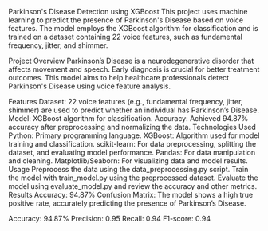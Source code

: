 Parkinson's Disease Detection using XGBoost
This project uses machine learning to predict the presence of Parkinson's Disease based on voice features. The model employs the XGBoost algorithm for classification and is trained on a dataset containing 22 voice features, such as fundamental frequency, jitter, and shimmer.

Project Overview
Parkinson’s Disease is a neurodegenerative disorder that affects movement and speech. Early diagnosis is crucial for better treatment outcomes. This model aims to help healthcare professionals detect Parkinson's Disease using voice feature analysis.

Features
Dataset: 22 voice features (e.g., fundamental frequency, jitter, shimmer) are used to predict whether an individual has Parkinson’s Disease.
Model: XGBoost algorithm for classification.
Accuracy: Achieved 94.87% accuracy after preprocessing and normalizing the data.
Technologies Used
Python: Primary programming language.
XGBoost: Algorithm used for model training and classification.
scikit-learn: For data preprocessing, splitting the dataset, and evaluating model performance.
Pandas: For data manipulation and cleaning.
Matplotlib/Seaborn: For visualizing data and model results.
Usage
Preprocess the data using the data_preprocessing.py script.
Train the model with train_model.py using the preprocessed dataset.
Evaluate the model using evaluate_model.py and review the accuracy and other metrics.
Results
Accuracy: 94.87%
Confusion Matrix: The model shows a high true positive rate, accurately predicting the presence of Parkinson’s Disease.


Accuracy: 94.87%
Precision: 0.95
Recall: 0.94
F1-score: 0.94
